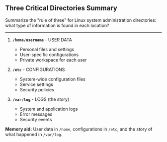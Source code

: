 ## Three Critical Directories Summary

Summarize the "rule of three" for Linux system administration directories: what type of information is found in each location?

---

1. **`/home/username`** - USER DATA
   - Personal files and settings
   - User-specific configurations
   - Private workspace for each user

2. **`/etc`** - CONFIGURATIONS
   - System-wide configuration files
   - Service settings
   - Security policies

3. **`/var/log`** - LOGS (the story)
   - System and application logs
   - Error messages
   - Security events

**Memory aid:** User data in `/home`, configurations in `/etc`, and the story of what happened in `/var/log`.

